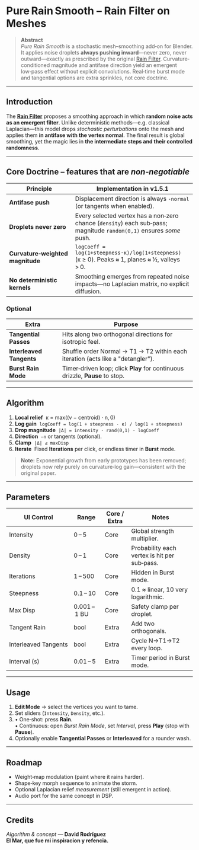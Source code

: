 # Pure Rain Smooth – Rain Filter on Meshes

> **Abstract**  
> *Pure Rain Smooth* is a stochastic mesh–smoothing add‑on for Blender.  It applies noise droplets **always pushing inward**—never zero, never outward—exactly as prescribed by the original [Rain Filter](https://github.com/infamedavid/NoiseFilter).  Curvature‐conditioned magnitude and antifase direction yield an emergent low‑pass effect without explicit convolutions.  Real‑time burst mode and tangential options are extra sprinkles, not core doctrine.

---

## Introduction

The [**Rain Filter**](https://github.com/infamedavid/NoiseFilter/tree/main) proposes a smoothing approach in which **random noise acts as an emergent filter**.  Unlike deterministic methods—e.g. classical Laplacian—this model drops *stochastic perturbations* onto the mesh and applies them **in antifase with the vertex normal**. The final result is global smoothing, yet the magic lies in **the intermediate steps and their controlled randomness**.

---

## Core Doctrine – features that are *non‑negotiable*

| Principle | Implementation in v1.5.1 |
|-----------|--------------------------|
| **Antifase push** | Displacement direction is always `‑normal` (or tangents when enabled). |
| **Droplets never zero** | Every selected vertex has a non‑zero chance (`density`) each sub‑pass; magnitude `random(0,1)` ensures *some* push. |
| **Curvature‑weighted magnitude** | `logCoeff = log(1+steepness·κ)/log(1+steepness)` (κ ≥ 0). Peaks ≈ 1, planes ≈ ½, valleys > 0. |
| **No deterministic kernels** | Smoothing emerges from repeated noise impacts—no Laplacian matrix, no explicit diffusion. |

### Optional 

| Extra | Purpose |
|-------|---------|
| **Tangential Passes** | Hits along two orthogonal directions for isotropic feel. |
| **Interleaved Tangents** | Shuffle order Normal → T1 → T2 within each iteration (acts like a "detangler"). |
| **Burst Rain Mode** | Timer‑driven loop; click **Play** for continuous drizzle, **Pause** to stop. |

---

## Algorithm

1. **Local relief**  κ = max((v − centroid) · n, 0)  
2. **Log gain**  `logCoeff = log(1 + steepness · κ) / log(1 + steepness)`  
3. **Drop magnitude**  `|Δ| = intensity · rand(0,1) · logCoeff`  
4. **Direction**  `–n` or tangents (optional).  
5. **Clamp**  `|Δ| ≤ maxDisp`  
6. **Iterate**  Fixed **Iterations** per click, or endless timer in **Burst** mode.

> **Note:** Exponential growth from early prototypes has been removed; droplets now rely purely on curvature‑log gain—consistent with the original paper.

---

## Parameters

| UI Control | Range | Core / Extra | Notes |
|------------|-------|--------------|-------|
| Intensity | 0 – 5 | Core | Global strength multiplier. |
| Density | 0 – 1 | Core | Probability each vertex is hit per sub‑pass. |
| Iterations | 1 – 500 | Core | Hidden in Burst mode. |
| Steepness | 0.1 – 10 | Core | 0.1 ≈ linear, 10 very logarithmic. |
| Max Disp | 0.001 – 1 BU | Core | Safety clamp per droplet. |
| Tangent Rain | bool | Extra | Add two orthogonals. |
| Interleaved Tangents | bool | Extra | Cycle N→T1→T2 every loop. |
| Interval (s) | 0.01 – 5 | Extra | Timer period in Burst mode. |

---

## Usage

1. **Edit Mode** → select the vertices you want to tame.  
2. Set sliders (`Intensity`, `Density`, etc.).  
3. • One‑shot: press **Rain**.  
   • Continuous: open *Burst Rain Mode*, set *Interval*, press **Play** (stop with **Pause**).  
4. Optionally enable **Tangential Passes** or **Interleaved** for a rounder wash.

---

## Roadmap

* Weight‑map modulation (paint where it rains harder).  
* Shape‑key morph sequence to animate the storm.  
* Optional Laplacian relief *measurement* (still emergent in action).  
* Audio port for the same concept in DSP.

---

## Credits

*Algorithm & concept* — **David Rodríguez**  
**El Mar, que fue mi inspiracion y refencia.**

